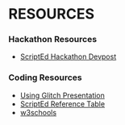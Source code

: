 # RESOURCES
### Hackathon Resources
* [ScriptEd Hackathon Devpost]()

### Coding Resources
* [Using Glitch Presentation](https://docs.google.com/presentation/d/1BHiGhBPF9mOK81kEf0hYJ5rSI-KDIF3YWgyaxPtw888/edit#slide=id.p)
* [ScriptEd Reference Table](https://github.com/ScriptEdcurriculum/curriculum17-18/blob/master/foundations/ScriptEd%20Foundations%20Reference%20Table%202017.pdf)
* [w3schools](https://www.w3schools.com/)
